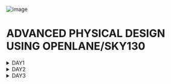 ![image](https://github.com/VardhanSuroshi/pes_asic_class/assets/132068498/33403244-c9dd-4aef-a022-da52e2eef51c)
# ADVANCED PHYSICAL DESIGN USING OPENLANE/SKY130
<details>
<summary>DAY1</summary>
  
## Inception of open-source EDA, OpenLANE and Sky130 PDK
* How to talk to computers?? 

An Arduino board is a popular open-source electronics platform that consists of a microcontroller and, a development environment. It is a small computer chip that processes instructions and controls the behavior of your electronic project.
Arduino boards work by providing a platform for you to write and upload code that controls the behavior of the microcontroller on the board.

![image1](https://github.com/Spoorthi102003/pes_pd/assets/143829280/82a03804-6217-4eda-82a7-367467fefcc9)

The board is in the form of a block diagram.

![266850462-9a3fb263-e0bd-4a43-96c4-6cf5bfe105e8](https://github.com/Spoorthi102003/pes_pd/assets/143829280/7a2d7b6d-00b0-49b4-aef1-2608f7afb88a)

The IC looks like this

![266850906-4eb85a39-26e1-4977-b477-e1954dbf552a](https://github.com/Spoorthi102003/pes_pd/assets/143829280/a83ed91b-c8d0-4a33-b21b-ac699cc131f8)

The main chip is located at the center of the package and is connected to the pins by wire bounds. These wire bounds transfer all the incoming signals to the chip.
![image](https://github.com/Spoorthi102003/pes_pd/assets/143829280/bcaa7ffb-1944-47e9-9eb5-eccaddf9c730)

PADs in a chip are like the metal points on the bottom of the chip that are used to connect the chip to a circuit through which a signal can be sent into the chip. The core of a chip is the central part that processes the information. It's a place where all our Digital logic sits like the AND gate, OR gate, MUXs, etc. A die is a tiny, flat piece of silicon that contains the actual electronic circuits and defines the size of the chip. The Die is manufactured on a Silicon wafer.This the Die that gets manufactured on the "Silicon Wafer".
The typical Core of a CHIP consists of an SoC(we will be working with RISC-V SoC),SRAM,ADCs,DACs,PLL,SPI and couple of components shown below:
![image](https://github.com/Spoorthi102003/pes_pd/assets/143829280/1caca3ac-e58f-438f-b571-698ee104fa01)

# Introduction to RISC-V
# ISA (Instruction Set Archhitecture)
  ISA defines the interface between a computer's hardware and its software, specifically how the processor and its components interact with the software instructions that drive the execution of tasks.
 It encompasses a set of instructions, addressing modes, data types, registers, memory organization, and the mechanisms for executing and managing instructions.

- **RISC-V (Reduced Instruction Set Computing - Five)**.
  - It is an open-source Instruction Set Architecture (ISA) that has gained significant attention and adoption in the world of computer architecture and semiconductor design.
  - RISC architectures simplify the instruction set by focusing on a smaller set of instructions, each of which can be executed in a single clock cycle. This approach usually leads to faster execution of individual instructions. 

<img width="536" alt="image" src="https://github.com/Veda1809/pes_asic_class/assets/142098395/4eabe0b7-4581-419b-88e7-84c7ac1dac8e">

## From Apps to Hardware
1. **Apps:** Application software, often referred to simply as "applications" or "apps," is a type of computer software that is designed to perform specific tasks or functions for end-users.
2. **System software:** System software refers to a category of computer software that acts as an intermediary between the hardware components of a computer system and the user-facing application software. It provides essential services, manages hardware resources, and enables the execution of application programs. System software plays a critical role in maintaining the overall functionality, security, and performance of a computer system.'
3. **Operating System:** The operating system is a fundamental piece of software that manages hardware resources and provides various services for both users and application programs. It controls tasks such as memory management, process scheduling, file system management, and user interface interaction. Examples of operating systems include Microsoft Windows, macOS, Linux, and Android.

4. **Compiler:** A compiler is a type of software tool that translates high-level programming code written by developers into assembly-level language.

5. **Assembler:** An assembler is a software tool that translates assembly language code into machine code or binary code that can be directly executed by a computer's processor.

6. **RTL:** RTL serves as an abstraction level in the design process that represents the behavior of a digital circuit in terms of registers and the operations that transfer data between them.

 7. **Hardware:** Hardware refers to the physical components of a computer system or any electronic device. It encompasses all the tangible parts that make up a computing or electronic device and enable it to perform various tasks.

## Detail Description of Course Content
**Pseudo Instructions:** Pseudo-instructions are used to simplify programming, improve code readability, and reduce the number of explicit instructions a programmer needs to write. They are especially useful for common programming patterns that involve multiple instructions.
`Ex: li, mv`.

**Base Integer Instructions:** The term "base integer instructions" refers to the fundamental set of instructions that form the foundation for performing basic arithmetic, logical, and data movement operations.
`Ex: add, sub, and, or, xor, sll`.

**Multiply Extension Intructions:** The RISC-V architecture includes a set of multiply and multiply-accumulate (MAC) extension instructions that enhance the instruction set to perform efficient multiplication and multiplication-accumulate operations.
`Ex: mul, mulh, mulhu, mulhsu`.

**Single and Double Precision Floating Point Extension:** The RISC-V architecture includes floating-point extensions that provide support for both single-precision (32-bit) and double-precision (64-bit) floating-point arithmetic operations. These extensions are often referred to as the "F" and "D" extensions, respectively. Floating-point arithmetic is essential for handling real numbers with fractional parts and for performing accurate calculations involving decimal values.

**Application Binary Interface:** ABI stands for "Application Binary Interface." It is a set of rules and conventions that govern how software components interact with each other at the binary level. The ABI defines various aspects of program execution, including how function calls are made, how parameters are passed and returned, how memory is allocated and managed, and more.

**Memory Allocation and Stack Pointer** 
- Memory allocation refers to the process of assigning and managing memory segments for various data structures, variables, and objects used by a program. It involves allocating memory space from the system's memory pool and releasing it when it is no longer needed to prevent memory leaks.
- The stack pointer is a register used by a program to keep track of the current position of the program's execution on the call stack. 

![image](https://github.com/Spoorthi102003/pes_pd/assets/143829280/b5132a62-4171-4c63-8a43-82b858622fad)
RISC-V execution for stop watch application:
![image](https://github.com/Spoorthi102003/pes_pd/assets/143829280/f6cfd7f0-366c-4225-a220-8f1279982649)

# RTL
RTL stands for Register-Transfer Level. It's a level of abstraction used in digital circuit design and describes how data moves between registers and how operations are performed on that data.In RTL design, the behavior of the digital system is defined by describing how data is transferred between registers and how operations are performed on that data. This is typically done using a hardware description language (HDL) like Verilog or VHDL.

![image](https://github.com/Spoorthi102003/pes_pd/assets/143829280/73d6b827-e227-42d4-beec-4e4ed7c6527b)


# SOC and Openlane
![image](https://github.com/Spoorthi102003/pes_pd/assets/143829280/f3dad6fe-e1af-4dd5-a4c2-b9e9e0f577ba)

* PDK
PDK (Process Design Kit) is a set of files provided by semiconductor manufacturers to help designers use their fabrication process to create integrated circuits (ICs). It contains a comprehensive set of information, models, and files that enable designers to develop and verify their designs using the specific process technology offered by the manufacturer.
Device Models: These are mathematical representations of transistors, diodes, resistors, capacitors, and other electronic components that are used in integrated circuits. Device models describe the behavior of these components under different operating conditions.

**Process Design Rules (PDRs)**: PDRs are a set of guidelines and constraints that dictate how certain components should be designed to ensure compatibility with the manufacturing process. They specify minimum feature sizes, spacing rules, and other design constraints.

**Simulation and Modeling Tools**: PDKs often include software tools for simulating and modeling the behavior of integrated circuits. These tools allow designers to predict how a circuit will perform before it is manufactured.

**Layout and Mask Design Tools**: These tools are used to create the physical layout of the integrated circuit, including the placement of components and the routing of interconnects. They ensure that the design adheres to the PDRs.

**Calibration Data**: PDKs may include data and calibration files that are used to fine-tune the simulation models to match the actual behavior of the manufacturing process. This helps ensure that the designs are accurate and manufacturable.

**Libraries of Standard Cells**: Standard cells are pre-designed and pre-characterized functional blocks, such as logic gates and flip-flops, that can be used as building blocks for designing custom integrated circuits. PDKs often include libraries of these standard cells.

**Technology Files**: These files contain information about the manufacturing process itself, including details about the materials, layer structures, and fabrication steps used in the semiconductor manufacturing process.

**Design Rule Checker (DRC) and Layout Versus Schematic (LVS) Tools**: These tools are used to check the design against the PDRs to ensure that it meets the manufacturing constraints and is free of errors.

**Documentation**: PDKs typically include extensive documentation that explains how to use the tools, libraries, and data effectively. This documentation is crucial for designers to understand and work with the PDK.

**Design Examples and Testbenches**: PDKs may include sample designs and testbenches to help designers get started and test their designs against known benchmarks.

**Support and Training**: Some PDK providers offer support and training to assist designers in using the PDK effectively.

# The RTL2GDS flow:
![image](https://github.com/Spoorthi102003/pes_pd/assets/143829280/85be2520-c6c4-41c5-8d87-eac3b1c3a314)

![Screenshot 2023-09-16 204356](https://github.com/Spoorthi102003/pes_pd/assets/143829280/697c0153-9bef-4d39-b1a2-d2e7d8091849)

* **Synthesis**: is the process of converting the RTL description of a digital design into a gate-level netlist. This netlist consists of logical elements (gates) and their interconnections.
* **Floor planning**: Floor/Power Planning: In this phase, the chip's overall floor plan is defined. It determines the approximate locations of key components, such as blocks and macros, and how power is distributed across the chip.

  Macro Floor Planning - We define the macro dimensions, pin locations, and rows are defined.

  Chip Floor Planning - Partition the chip die between different system building blocks and place the I/O pads.
* **Power planning**: In power planning the power Network is constructed, typically its chip is powered by multiple VDD and Ground Pins.
* **Placement**: Placement involves assigning specific locations on the chip for each gate and macro from the synthesized netlist. The goal is to optimize for various objectives, including minimizing wire length, meeting timing constraints, and managing thermal considerations.
* **Clock Tree Synthesis**: Clock tree synthesis (CTS) is a crucial step in ensuring that the clock signals reach all parts of the chip with minimal skew and jitter. It involves the generation of a hierarchical tree structure to distribute the clock signals uniformly and meet timing requirements.
* **Routing**: After placement and CTS, routing is performed to create the physical wires (metal traces) that connect all the components on the chip. This process adheres to design rules and timing constraints.
* **Signoff**: The Signoff stage encompasses a series of verification and validation steps
# Getting familiar with open-source EDA tools
**Design preparation steps**
Type the following command to open the Openlane EDA tool

`cd Desktop/work/tools/`
`cd openlane_working_dir/`
`cd openlane`
`docker`

Now the shell opens. In the shell type `./flow.tcl -interactive`

To import all packages type `package require openlane 0.9`

![Screenshot 2023-09-17 213922](https://github.com/Spoorthi102003/pes_pd/assets/143829280/a9aa9cfa-d74d-41bb-babd-3335ba2e37a0)
* After preparing the design, we can see that a new 'runs' folder is created.
* To synthesize the design we type `run_synthesis`
* After the synthesis we calculate the flop ratio as: no. of flops/number of cells
* Here we have done it for dfxtp_2 (2:1 dmux)
* Also under the runs folder we can check out the netlist file generated after synthesis.

![Screenshot 2023-09-18 104950](https://github.com/Spoorthi102003/pes_pd/assets/143829280/e8b1fc0a-cd4a-46f5-8048-3a1ef0ea80b6)

![Screenshot 2023-09-17 225232](https://github.com/Spoorthi102003/pes_pd/assets/143829280/a96a1184-5347-4793-b79e-9e98beef5876)

![Screenshot 2023-09-17 230314](https://github.com/Spoorthi102003/pes_pd/assets/143829280/62f44d5c-a2a8-4a41-a063-860600e14698)
</details>

<details>
<summary>DAY2</summary>
  
# Chip Floor planning considerations

**Utilization Factor and Aspect Ratio**
Define Width and height of core and die: The die refers to the entire semiconductor chip, including the core, I/O pads, and any additional features.The core refers to the central area of the chip where most of the active circuitry resides. It includes components like the CPU, GPU, memory, and other logic.

**Utilization factor**=Area occupied by netlist/Area of the core

**Aspect ratio**=Height/width
* **Pre-placed cells**: Preplaced cells are a group of fixed-location standard cells that are manually placed by the chip designer in specific locations on the silicon die during the chip floor planning process. Unlike regular standard cells, which are placed automatically by Electronic Design Automation (EDA) tools, preplaced cells are positioned by the designer before automated placement and routing.
  
![image](https://github.com/Spoorthi102003/pes_pd/assets/143829280/2821dbea-1e2b-408b-9abf-5a0e2b65e126)

* **Decoupling capacitors**: A decoupling capacitor, often referred to simply as a "decap," is an essential electronic component used in electronic circuits, particularly on printed circuit boards (PCBs) and integrated circuits (ICs). Its primary purpose is to stabilize and filter the power supply voltage to ensure that sensitive components receive a stable and noise-free supply of power. Here are the key aspects of decoupling capacitors:

* **Pin Placement**:Pin placement is an essential part of floorplanning to minimize buffering and improve power consumption and timing delays we use the HDL netlist to determine where a specific pin should be placed in the circuit. We join the common pins and try to keep the connections as efficient as possible. In the pin placement step, we use the HDL netlist to determine where a specific pin should be placed in the circuit. We join the common pins and try to keep the connections as efficient as possible. Pins are placed in the Die area.
# Steps to run floorplan
Give the command `run_floorplan` after run_synthesis

![Screenshot 2023-09-18 105210](https://github.com/Spoorthi102003/pes_pd/assets/143829280/1ffd0935-dadf-4ddb-841f-7e29cbdfa2a6)

To open the Floorplan we go to the following directory:
`vsduser@vsdsquadron:~/Desktop/work/tools/openlane_working_dir/openlane/designs/picorv32a/runs/11-09_15-36/results/floorplan`

Then type the following command:
`magic -T /home/vsduser/Desktop/work/tools/openlane_working_dir/pdks/sky130A/libs.tech/magic/sky130A.tech lef read ../../tmp/merged.lef def read picorv32a.floorplan.def &`

The layout looks like this:
![Screenshot 2023-09-18 004841](https://github.com/Spoorthi102003/pes_pd/assets/143829280/6242cf1b-14e4-4691-9852-b40cd2c2de12)

The zoomed-in view:
![Screenshot 2023-09-18 004906](https://github.com/Spoorthi102003/pes_pd/assets/143829280/5210b11c-409c-4bdc-ad97-8b359c0fa987)

**Library Binding and Placement**
Netlist Binding and Initial Place Design: The Library consists of cells, sizes of cells, various flavors and shapes of the cells, Timing, Power, and delay information. Now, we have the floorplan, netlist, and representation of components of netlist in the library. Place all the components such that the timing is not disturbed and distribute them properly.
![image](https://github.com/Spoorthi102003/pes_pd/assets/143829280/9f0e948c-d8c4-4931-bdfa-c74813443e20)

# Placement
* After run_floorplan, give the command `run_placement`
![Screenshot 2023-09-18 105413](https://github.com/Spoorthi102003/pes_pd/assets/143829280/68bd746d-fc98-4095-9b5f-adb54eddb58e)

* To view the placement type the command `magic -T /home/vsduser/Desktop/work/tools/openlane_working_dir/pdks/sky130A/libs.tech/magic/sky130A.tech lef read ../../tmp/merged.lef def read picorv32a.placement.def`
![Screenshot 2023-09-18 011459](https://github.com/Spoorthi102003/pes_pd/assets/143829280/24dbfecf-c9de-4889-8074-2c7c9539a9f1)

* After we zoom in we can see the placement of the standard cells in the standard cell rows.
![Screenshot 2023-09-18 011513](https://github.com/Spoorthi102003/pes_pd/assets/143829280/c8bf3138-63db-4dd1-8023-00c3ee6244f8)

# Cell Design and Characterization Flow

**Cell Design Flow**
* Inputs - PDKs (Process design kits), DRC & LVS rules, SPICE models, library & user-defined specs.
* Design Steps - The design steps of cell design involve Circuit Design, Layout Design, and Characterization. The software GUNA is used for characterization. The characterization can be classified as Timing characterization, Power characterization, and Noise characterization.
* Outputs - Outputs of the Design are CDL (Circuit Description Language), GDSII, LEF, extracted Spice netlist (.cir), timing, noise, and power.libs, function.

**Characterization**: timing, noise power.libs functions read in the models and tech files and generate extracted spice Netlist. Read the subcircuits and attach power sources. Apply stimulus to characterization setup, provide necessary output capacitance loads, and provide necessary simulation commands.

**This is for an inverter**
* Read the model files.
* Read the extracted SPICE netlist.
* Recognize the behavior of the buffer.
* Attaching the necessary power sources
* Apply the stimulus, which is the input signal to the circuit.
* Read the sub-circuit of the inverter.
* Provide necessary output capacitances.
* Provide the necessary simulation commands
  
# General Timing characterization parameters
**Timing threshold**:
* slew_low_rise_thr - 20% from bottom power supply when the signal is rising
* slew_high_rise_thr - 20% from top power supply when the signal is rising
* slew_low_fall_thr - 20% from bottom power supply when the signal is falling
* slew_high_fall_thr - 20% from top power supply when the signal is falling
* in_rise_thr - 50% point on the rising edge of input
* in_fall_thr - 50% point on the falling edge of input
* out_rise_thr - 50% point on the rising edge of ouput
* out_fall_thr - 50% point on the falling edge of ouput
  
These are the main parameters that we use to calculate factors such as propogation delay and transition time

**propogation delay**= time(out_thr) - time(in_thr)
**Transition time**= time(slew_high_rise_thr) - time(slew_low_rise_thr)
</details>

<details>
<summary>DAY3</summary>
  
# Labs for CMOS inverter ngspice simulations
**I/O placer revision**

# Inception of Layout and CMOS Fabrication Process
* Substrate Selection: In the initial phase, the appropriate semiconductor substrate is chosen.
Create an active region for transistors: to isolate the active regions for transistors SiO2 and Si3N2 deposited. Pockets were created using photoresist and lithography.
* N-well & P-well formation: P-well formation involves photolithography and ion implantation of p-type Boron material into the p-substrate. N-well is formed similarly with n-type Phosphorus material. Drive in diffusion by placing it in a high-temperature furnace.
Gate Formation.A polysilicon layer is deposited and photolithography techniques are applied to create NMOS and PMOS gates
* Lightly Doped Drain (LDD) formation: LDD is done to avoid the hot electron effect and short channel effect.
* Source & Drain Formation: Thin oxide layers are added to avoid channel effects during ion implantation.N+ and P+ implants are performed using Arsenic implantation and high-temperature annealing.
* Local Interconnect Formation: Thin screen oxide is removed through etching in HF solution. Titanium deposition through sputtering is initiated. Heat treatment results in chemical reactions, producing low-resistant titanium silicon dioxide for interconnect contacts and titanium nitride for top-level connections, enabling local communication.
* Higher Level Metal Formation: To achieve suitable metal interconnects, non-planar surface topography is addressed. Chemical Mechanical Polishing (CMP) is utilized by doping silicon oxide with Boron or Phosphorus to achieve surface planarization. TiN and blanket Tungsten layers are deposited and subjected to CMP. An aluminum (Al) layer is added and subjected to photolithography and CMP
* Dielectric Layer Addition: Finally, a dielectric layer, typically Si3N4, is applied to safeguard the chip.

![Screenshot 2023-09-18 113336](https://github.com/Spoorthi102003/pes_pd/assets/143829280/fd86cf56-7141-4c17-be50-b809f71e76b8)

# LAB
Clone the following github repo using the command
`git clone https://github.com/nickson-jose/vsdstdcelldesign.git`

Now we need to copy the 'sky130A.tech' file into the directory we just cloned
`cp sky130A.tech /home/vsduser/Desktop/work/tools/openlane_working_dir/openlane/vsdstdcelldesign`

![Screenshot 2023-09-18 112129](https://github.com/Spoorthi102003/pes_pd/assets/143829280/5ed58903-816f-48db-b31b-49b935ba6bea)

Then type the following command:
` magic -T sky130A.tech sky130_inv.mag &`
![Screenshot 2023-09-18 113116](https://github.com/Spoorthi102003/pes_pd/assets/143829280/80170082-ba02-4acc-9e4b-b35823932dfd)

We can get to know the details of the inverter by hovering the mouse cursor over it and pressing 's' on the keyboard. Then we can type what in the tkcon.

Pressing 's' three times will show what parts are connected to the selected part.

![Screenshot 2023-09-18 151332](https://github.com/Spoorthi102003/pes_pd/assets/143829280/aba69f2c-8a2d-482f-81e1-038cbffd6a4e)

**Steps to Create Standard Cell Layout and Extract Spice Netlist**

We can view the DRC error:

![Screenshot 2023-09-18 151842](https://github.com/Spoorthi102003/pes_pd/assets/143829280/9be1fcfa-d24f-477f-9481-db8cc22d3e2b)

To extract Spice Netlist we perform the following steps in the tkcon window:
* `pwd`
* `extract all`
* `ext2spice cthresh 0 rthresh 0`
* `ext2spice`

![Screenshot 2023-09-18 152243](https://github.com/Spoorthi102003/pes_pd/assets/143829280/2bd7f09f-0741-45f0-bda3-667149c8a700)

Now the files sky130_inv.ext and sky130_inv.spice are in 'vsdstdcelldesign' directory

# Sky130 PDKS and Steps to Download Magic Tool
* Type the following commands:
` wget http://opencircuitdesign.com/open_pdks/archive/drc_tests.tgz`
* Move the file to desktop using the following command:
`mv drc_tests.tgz Desktop/`
* Go to the Desktop directory and extract the file by `tar xfz drc_tests.tgz`
* To open the software type `magic -d XR` in the drc_tests directory

![Screenshot 2023-09-18 182314](https://github.com/Spoorthi102003/pes_pd/assets/143829280/382b856e-8515-4ce9-92ea-bdf144112935)

* Open the met3.mag file 
* If we select an area and type `drc why` in the tkcon window, it will show us the DRC error.
![Screenshot 2023-09-18 182443](https://github.com/Spoorthi102003/pes_pd/assets/143829280/768c511d-bc7a-4a94-9375-b98a3e489ee3)

* To add contact cuts to metal3, first select an area using left and right click. Then hovering over the m3contact we click middle mouse button.
* Type the command `cif see VIA2 ` in the tckon window

![Screenshot 2023-09-18 183215](https://github.com/Spoorthi102003/pes_pd/assets/143829280/45f916ab-d363-42ff-9fd9-fd25a0715884)

# Fixing DRC errors
* There is an error in poly.mag file
* In the tckon window type  `load poly`
* In the drc_tests directory open sky130A.tech file by typing the command `gedit sky130A.tech`
* Fix the following errors
![Screenshot 2023-09-18 185638](https://github.com/Spoorthi102003/pes_pd/assets/143829280/3b66a69c-3719-4f9e-a0e4-da38f2720fdf)

![Screenshot 2023-09-18 185706](https://github.com/Spoorthi102003/pes_pd/assets/143829280/c5b4f7ac-89d4-4633-a0c4-dd5358407eb8)

![image](https://github.com/Spoorthi102003/pes_pd/assets/143829280/56587be9-39c5-46ec-8d49-4eac7e0bfc87)

* Again in the tckon window type `load tech sky130A.tech` and `drc check`
* We can see that the drc error has been corrected

![Screenshot 2023-09-18 191934](https://github.com/Spoorthi102003/pes_pd/assets/143829280/84b171d5-4d3a-4020-9861-643891f9c411)

**DRC error as geometrical construct**
* Open nwell.mag file
* Type the following command
* `cif ostyle drc`
* `cif see dnwell_shrink`
* `cif see nwell_missing`

* To find incorrect or missing rules and fix them
* Open sky130A.tech file on gedit as `gedit sky130A.tech`
* Make the following changes:


* In the 











